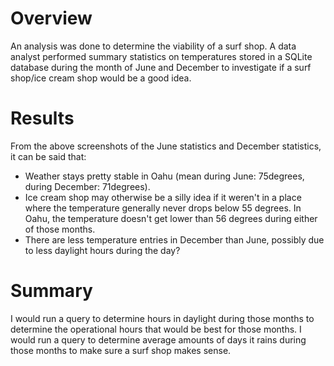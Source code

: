 # Overview
An analysis was done to determine the viability of a surf shop. A data analyst performed summary statistics on temperatures stored in a SQLite database during the month of June and December to investigate if a surf shop/ice cream shop would be a good idea.

# Results
From the above screenshots of the June statistics and December statistics, it can be said that:
* Weather stays pretty stable in Oahu (mean during June: 75degrees, during December: 71degrees). 
* Ice cream shop may otherwise be a silly idea if it weren't in a place where the temperature generally never drops below 55 degrees. In Oahu, the temperature doesn't get lower than 56 degrees during either of those months. 
* There are less temperature entries in December than June, possibly due to less daylight hours during the day?
# Summary
I would run a query to determine hours in daylight during those months to determine the operational hours that would be best for those months.
I would run a query to determine average amounts of days it rains during those months to make sure a surf shop makes sense.
